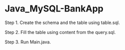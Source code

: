 # Java_MySQL-BankApp

Step 1. Create the schema and the table using table.sql.

Step 2. Fill the table using content from the query.sql.

Step 3. Run Main.java.
